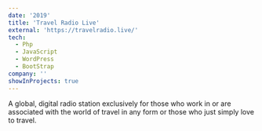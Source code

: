 ```yaml
---
date: '2019'
title: 'Travel Radio Live'
external: 'https://travelradio.live/'
tech:
  - Php
  - JavaScript
  - WordPress
  - BootStrap
company: ''
showInProjects: true
---
```


A global, digital radio station exclusively for those who work in or are associated with the world of travel in any form or those who just simply love to travel.